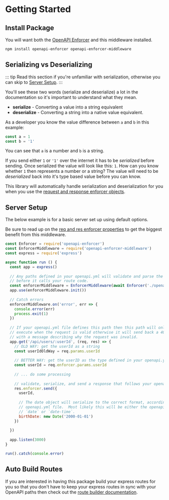# Getting Started

## Install Package

You will want both the [OpenAPI Enforcer](https://www.npmjs.com/package/openapi-enforcer) and this middleware installed.

```bash
npm install openapi-enforcer openapi-enforcer-middleware
```

## Serializing vs Deserializing

::: tip
Read this section if you're unfamiliar with serialization, otherwise you can skip to [Server Setup](#server-setup).
:::

You'll see these two words (serialize and deserialize) a lot in the documentation so it's important to understand what they mean.

- **serialize** - Converting a value into a string equivalent
- **deserialize** - Converting a string into a native value equivalent.

As a developer you know the value difference between `a` and `b` in this example:

```js
const a = 1
const b = '1'
```

You can see that `a` is a number and `b` is a string.

If you send either `1` or `'1'` over the internet it has to be *serialized* before sending. Once serialized the value will look like this: `1`. How can you know whether `1` then represents a number or a string? The value will need to be *deserialized* back into it's type based value before you can know.

This library will automatically handle serialization and deserialization for you when you use the [request and response enforcer objects](req-res-enforcer.md).

## Server Setup

The below example is for a basic server set up using default options.

Be sure to read up on the [req and res enforcer properties](req-res-enforcer.md) to get the biggest benefit from this middleware.

```js
const Enforcer = require('openapi-enforcer')
const EnforcerMiddleware = require('openapi-enforcer-middleware')
const express = require('express')

async function run () {
  const app = express()
  
  // Any paths defined in your openapi.yml will validate and parse the request
  // before it calls your route code.
  const enforcerMiddleware = EnforcerMiddleware(await Enforcer('./openapi.yml'))
  app.use(enforcerMiddleware.init())
  
  // Catch errors
  enforcerMiddleware.on('error', err => {
    console.error(err)
    process.exit(1)
  }) 
  
  // If your openapi.yml file defines this path then this path will only
  // execute when the request is valid otherwise it will send back a 400
  // with a message describing why the request was invalid.
  app.get('/api/users/:userId', (req, res) => {
    // OLD WAY: get the userId as a string
    const userIdOldWay = req.params.userId  
  
    // BETTER WAY: get the userID as the type defined in your openapi.yml file
    const userId = req.enforcer.params.userId
  
    // ... do some processing
  
    // validate, serialize, and send a response that follows your openapi.yml file
    res.enforcer.send({
      userId,
  
      // The date object will serialize to the correct format, according to your
      // openapi.yml file.  Most likely this will be either the openapi format
      // `date` or `date-time`.
      birthDate: new Date('2000-01-01') 
    })
    
  })
  
  app.listen(3000)
}

run().catch(console.error)
```

## Auto Build Routes

If you are interested in having this package build your express routes for you so that you don't have to keep your express routes in sync with your OpenAPI paths then check out the [route builder documentation](route-builder.md).
